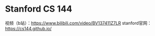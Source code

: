# Stanford CS 144

视频（b站）：https://www.bilibili.com/video/BV137411Z7LR
stanford官网：https://cs144.github.io/